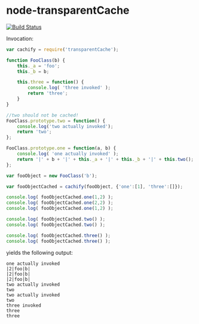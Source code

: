 node-transparentCache
=====================

[![Build Status](https://travis-ci.org/zaphod1984/node-transparentCache.png)](https://travis-ci.org/zaphod1984/node-transparentCache)

Invocation:
```javascript
var cachify = require('transparentCache');

function FooClass(b) {
    this._a = 'foo';
    this._b = b;

    this.three = function() {
        console.log( 'three invoked' );
        return 'three';
    }
}

//two should not be cached!
FooClass.prototype.two = function() {
    console.log('two actually invoked');
    return 'two';
};

FooClass.prototype.one = function(a, b) {
    console.log( 'one actually invoked' );
    return '|' + b + '|' + this._a + '|' + this._b + '|' + this.two();
};

var fooObject = new FooClass('b');

var fooObjectCached = cachify(fooObject, {'one':[1], 'three':[]});

console.log( fooObjectCached.one(1,2) );
console.log( fooObjectCached.one(2,2) );
console.log( fooObjectCached.one(1,2) );

console.log( fooObjectCached.two() );
console.log( fooObjectCached.two() );

console.log( fooObjectCached.three() );
console.log( fooObjectCached.three() );
```

yields the following output:
```
one actually invoked
|2|foo|b|
|2|foo|b|
|2|foo|b|
two actually invoked
two
two actually invoked
two
three invoked
three
three
```